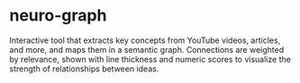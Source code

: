 # neuro-graph
Interactive tool that extracts key concepts from YouTube videos, articles, and more, and maps them in a semantic graph. Connections are weighted by relevance, shown with line thickness and numeric scores to visualize the strength of relationships between ideas.
